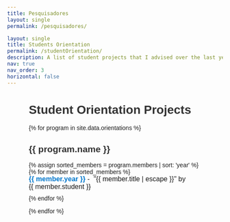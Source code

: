 ```yaml
---
title: Pesquisadores
layout: single
permalink: /pesquisadores/

layout: single
title: Students Orientation
permalink: /studentOrientation/
description: A list of student projects that I advised over the last years
nav: true
nav_order: 3
horizontal: false
---
```


<style  type="text/css">
    .container {
  width: 80%;
  margin: auto;
  font-family: Arial, sans-serif;
}

h1, h2 {
  color: #333;
}

ul {
  list-style: none;
  padding: 0;
}

li {
  margin-bottom: 10px;
  font-size: 16px;
}

li span {
  display: inline-block;
  margin-right: 5px;
}

strong {
  color: #0077CC;
}
</style>

<div class="container">
  <h1>Student Orientation Projects</h1>

  {% for program in site.data.orientations %}
    <h2>{{ program.name }}</h2>
    <ul>
      {% assign sorted_members = program.members | sort: 'year' %}
      {% for member in sorted_members %}
        <li>
          <span><strong>{{ member.year }}</strong> - </span>
          <span>"{{ member.title | escape }}" by </span>
          <span>{{ member.student }}</span>
        </li>
      {% endfor %}
    </ul>
  {% endfor %}
</div>